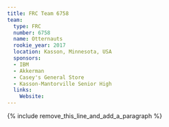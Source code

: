 ```yaml
---
title: FRC Team 6758
team:
  type: FRC
  number: 6758
  name: Otternauts
  rookie_year: 2017
  location: Kasson, Minnesota, USA
  sponsors:
  - IBM
  - Akkerman
  - Casey's General Store
  - Kasson-Mantorville Senior High
  links:
    Website:
---
```


{% include remove_this_line_and_add_a_paragraph %}